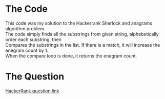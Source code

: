 # The Code
This code was my solution to the Hackerrank Sherlock and anagrams algorithm problem.  
The code simply finds all the substrings from given string, alphabetically order each substring, then  
Compares the substrings in the list. If there is a match, it will increase the enegram count by 1.  
When the compare loop is done, it returns the enegram count.  

# The Question  
[HackerRank question link](https://www.hackerrank.com/challenges/sherlock-and-anagrams/problem)  
